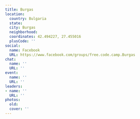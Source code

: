 ```yaml
---
title: Burgas
location:
  country: Bulgaria
  state: 
  city: Burgas
  neighborhood: 
  coordinates: 42.494227, 27.455016
  plusCode: ''
social:
  name: Facebook
  URL: https://www.facebook.com/groups/free.code.camp.Burgas
chat:
  name: ''
  URL: ''
event:
  name: ''
  URL: ''
leaders:
- name: ''
  URL: ''
photos:
  old: 
  cover: ''
---
```

